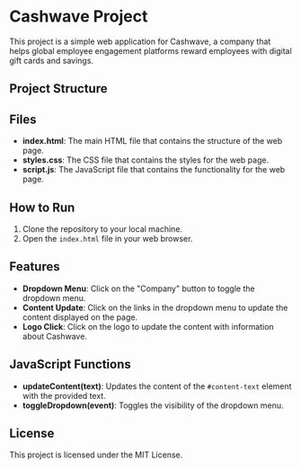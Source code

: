 # Cashwave Project

This project is a simple web application for Cashwave, a company that helps global employee engagement platforms reward employees with digital gift cards and savings.

## Project Structure


## Files

- **index.html**: The main HTML file that contains the structure of the web page.
- **styles.css**: The CSS file that contains the styles for the web page.
- **script.js**: The JavaScript file that contains the functionality for the web page.

## How to Run

1. Clone the repository to your local machine.
2. Open the `index.html` file in your web browser.

## Features

- **Dropdown Menu**: Click on the "Company" button to toggle the dropdown menu.
- **Content Update**: Click on the links in the dropdown menu to update the content displayed on the page.
- **Logo Click**: Click on the logo to update the content with information about Cashwave.

## JavaScript Functions

- **updateContent(text)**: Updates the content of the `#content-text` element with the provided text.
- **toggleDropdown(event)**: Toggles the visibility of the dropdown menu.

## License

This project is licensed under the MIT License.
